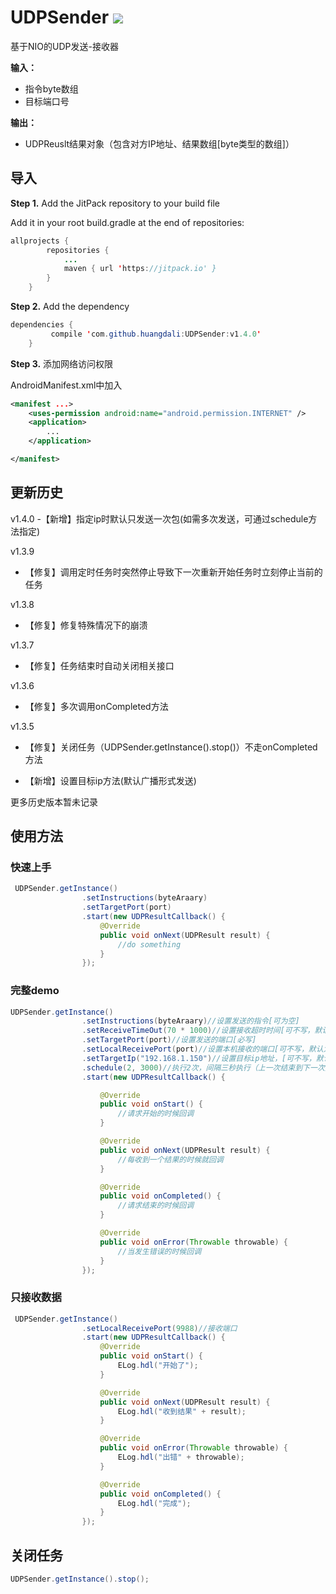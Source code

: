 # UDPSender  [![](https://jitpack.io/v/huangdali/UDPSender.svg)](https://jitpack.io/#huangdali/UDPSender)

基于NIO的UDP发送-接收器

**输入：**

- 指令byte数组
- 目标端口号

**输出：**

- UDPReuslt结果对象（包含对方IP地址、结果数组[byte类型的数组]）


## 导入

**Step 1.** Add the JitPack repository to your build file

Add it in your root build.gradle at the end of repositories:

```java
allprojects {
		repositories {
			...
			maven { url 'https://jitpack.io' }
		}
	}
```

**Step 2.** Add the dependency

```java
dependencies {
	     compile 'com.github.huangdali:UDPSender:v1.4.0'
	}
```


**Step 3.** 添加网络访问权限

AndroidManifest.xml中加入

```xml
<manifest ...>
    <uses-permission android:name="android.permission.INTERNET" />
    <application>
        ...
    </application>

</manifest>
```

## 更新历史
v1.4.0
-【新增】指定ip时默认只发送一次包(如需多次发送，可通过schedule方法指定)

v1.3.9

- 【修复】调用定时任务时突然停止导致下一次重新开始任务时立刻停止当前的任务

v1.3.8

- 【修复】修复特殊情况下的崩溃

v1.3.7

- 【修复】任务结束时自动关闭相关接口


 v1.3.6

- 【修复】多次调用onCompleted方法

 v1.3.5

- 【修复】关闭任务（UDPSender.getInstance().stop()）不走onCompleted方法

- 【新增】设置目标ip方法(默认广播形式发送)

更多历史版本暂未记录

## 使用方法

### 快速上手

```java
 UDPSender.getInstance()
                .setInstructions(byteAraary)
                .setTargetPort(port)
                .start(new UDPResultCallback() {
                    @Override
                    public void onNext(UDPResult result) {
                        //do something
                    }
                });
```

### 完整demo

```java
UDPSender.getInstance()
                .setInstructions(byteAraary)//设置发送的指令[可为空]
                .setReceiveTimeOut(70 * 1000)//设置接收超时时间[可不写，默认为60s]--超时70s就停止任务
                .setTargetPort(port)//设置发送的端口[必写]
                .setLocalReceivePort(port)//设置本机接收的端口[可不写，默认为目标端口]
                .setTargetIp("192.168.1.150")//设置目标ip地址，[可不写，默认广播]
                .schedule(2, 3000)//执行2次，间隔三秒执行（上一次结束到下一次开始的时间）
                .start(new UDPResultCallback() {

                    @Override
                    public void onStart() {
                        //请求开始的时候回调
                    }

                    @Override
                    public void onNext(UDPResult result) {
                        //每收到一个结果的时候就回调
                    }

                    @Override
                    public void onCompleted() {
                        //请求结束的时候回调
                    }

                    @Override
                    public void onError(Throwable throwable) {
                        //当发生错误的时候回调
                    }
                });
```

### 只接收数据

```java
 UDPSender.getInstance()
                .setLocalReceivePort(9988)//接收端口
                .start(new UDPResultCallback() {
                    @Override
                    public void onStart() {
                        ELog.hdl("开始了");
                    }

                    @Override
                    public void onNext(UDPResult result) {
                        ELog.hdl("收到结果" + result);
                    }

                    @Override
                    public void onError(Throwable throwable) {
                        ELog.hdl("出错" + throwable);
                    }

                    @Override
                    public void onCompleted() {
                        ELog.hdl("完成");
                    }
                });
```


## 关闭任务

```java
UDPSender.getInstance().stop();
```